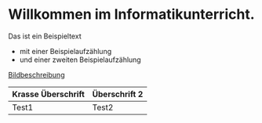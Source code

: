 # Willkommen im Informatikunterricht.
Das ist ein Beispieltext
- mit einer Beispielaufzählung
- und einer zweiten Beispielaufzählung

[Bildbeschreibung](/public/C155920F-1CD0-4147-960C-5754CD4425C8.jpeg)

| Krasse Überschrift | Überschrift 2 |
|---------------|---------------|
| Test1         | Test2         |
